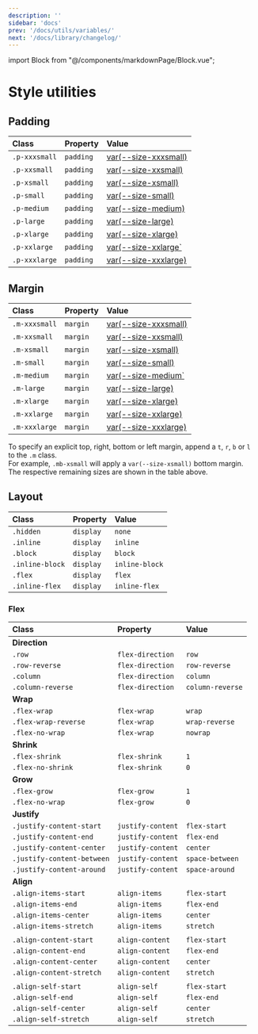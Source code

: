 ```yaml
---
description: ''
sidebar: 'docs'
prev: '/docs/utils/variables/'
next: '/docs/library/changelog/'
---
```

import Block from "@/components/markdownPage/Block.vue";

# Style utilities

## Padding

| Class         | Property  | Value                                         |
| :------------ | :-------- | :-------------------------------------------- |
| `.p-xxxsmall` | `padding` | [var(--size-xxxsmall)](styles/variables#size) |
| `.p-xxsmall`  | `padding` | [var(--size-xxsmall)](styles/variables#size)  |
| `.p-xsmall`   | `padding` | [var(--size-xsmall)](styles/variables#size)   |
| `.p-small`    | `padding` | [var(--size-small)](styles/variables#size)    |
| `.p-medium`   | `padding` | [var(--size-medium)](styles/variables#size)   |
| `.p-large`    | `padding` | [var(--size-large)](styles/variables#size)    |
| `.p-xlarge`   | `padding` | [var(--size-xlarge)](styles/variables#size)   |
| `.p-xxlarge`  | `padding` | [var(--size-xxlarge`](styles/variables#size)  |
| `.p-xxxlarge` | `padding` | [var(--size-xxxlarge)](styles/variables#size) |

## Margin

| Class         | Property | Value                                         |
| :------------ | :------- | :-------------------------------------------- |
| `.m-xxxsmall` | `margin` | [var(--size-xxxsmall)](styles/variables#size) |
| `.m-xxsmall`  | `margin` | [var(--size-xxsmall)](styles/variables#size)  |
| `.m-xsmall`   | `margin` | [var(--size-xsmall)](styles/variables#size)   |
| `.m-small`    | `margin` | [var(--size-small)](styles/variables#size)    |
| `.m-medium`   | `margin` | [var(--size-medium`](styles/variables#size)   |
| `.m-large`    | `margin` | [var(--size-large)](styles/variables#size)    |
| `.m-xlarge`   | `margin` | [var(--size-xlarge)](styles/variables#size)   |
| `.m-xxlarge`  | `margin` | [var(--size-xxlarge)](styles/variables#size)  |
| `.m-xxxlarge` | `margin` | [var(--size-xxxlarge)](styles/variables#size) |

<Block title="Top, right, bottom and left margin">

To specify an explicit top, right, bottom or left margin, append a `t`, `r`, `b` or `l` to
the `.m` class.<br/>For example, `.mb-xsmall` will apply a `var(--size-xsmall)` bottom margin. The respective remaining sizes are shown in the table above.

</Block>

## Layout

| Class           | Property  | Value          |
| :-------------- | :-------- | :------------- |
| `.hidden`       | `display` | `none`         |
| `.inline`       | `display` | `inline`       |
| `.block`        | `display` | `block`        |
| `.inline-block` | `display` | `inline-block` |
| `.flex`         | `display` | `flex`         |
| `.inline-flex`  | `display` | `inline-flex`  |

### Flex

| Class                      | Property          | Value            |
| :------------------------- | :---------------- | :--------------- |
| **Direction**              |                   |                  |
| `.row`                     | `flex-direction`  | `row`            |
| `.row-reverse`             | `flex-direction`  | `row-reverse`    |
| `.column`                  | `flex-direction`  | `column`         |
| `.column-reverse`          | `flex-direction`  | `column-reverse` |
| **Wrap**                   |                   |                  |
| `.flex-wrap`               | `flex-wrap`       | `wrap`           |
| `.flex-wrap-reverse`       | `flex-wrap`       | `wrap-reverse`   |
| `.flex-no-wrap`            | `flex-wrap`       | `nowrap`         |
| **Shrink**                 |                   |                  |
| `.flex-shrink`             | `flex-shrink`     | `1`              |
| `.flex-no-shrink`          | `flex-shrink`     | `0`              |
| **Grow**                   |                   |                  |
| `.flex-grow`               | `flex-grow`       | `1`              |
| `.flex-no-wrap`            | `flex-grow`       | `0`              |
| **Justify**                |                   |                  |
| `.justify-content-start`   | `justify-content` | `flex-start`     |
| `.justify-content-end`     | `justify-content` | `flex-end`       |
| `.justify-content-center`  | `justify-content` | `center`         |
| `.justify-content-between` | `justify-content` | `space-between`  |
| `.justify-content-around`  | `justify-content` | `space-around`   |
| **Align**                  |                   |                  |
| `.align-items-start`       | `align-items`     | `flex-start`     |
| `.align-items-end`         | `align-items`     | `flex-end`       |
| `.align-items-center`      | `align-items`     | `center`         |
| `.align-items-stretch`     | `align-items`     | `stretch`        |
|                            |                   |                  |
| `.align-content-start`     | `align-content`   | `flex-start`     |
| `.align-content-end`       | `align-content`   | `flex-end`       |
| `.align-content-center`    | `align-content`   | `center`         |
| `.align-content-stretch`   | `align-content`   | `stretch`        |
|                            |                   |                  |
| `.align-self-start`        | `align-self`      | `flex-start`     |
| `.align-self-end`          | `align-self`      | `flex-end`       |
| `.align-self-center`       | `align-self`      | `center`         |
| `.align-self-stretch`      | `align-self`      | `stretch`        |
